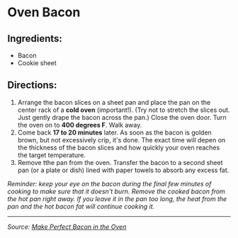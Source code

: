 # Oven Bacon

## Ingredients:

- Bacon
- Cookie sheet

## Directions:

1. Arrange the bacon slices on a sheet pan and place the pan on the center rack of a **cold oven** (important!). (Try not to stretch the slices out. Just gently drape the bacon across the pan.) Close the oven door. Turn the oven on to **400 degrees F**. Walk away.
2. Come back **17 to 20 minutes** later. As soon as the bacon is golden brown, but not excessively crip, it's done. The exact time will depen on the thickness of the bacon slices and how quickly your oven reaches the target temperature.
3. Remove tthe pan from the oven. Transfer the bacon to a second sheet pan (or a plate or dish) lined with paper towels to absorb any excess fat.

*Reminder: keep your eye on the bacon during the final few minutes of cooking to make sure that it doesn't burn. Remove the cooked bacon from the hot pan right away. If you leave it in the pan too long, the heat from the pan and the hot bacon fat will continue cooking it.*

***


*Source: [Make Perfect Bacon in the Oven](https://www.thespruceeats.com/perfect-oven-cooked-bacon-how-to-995313)*